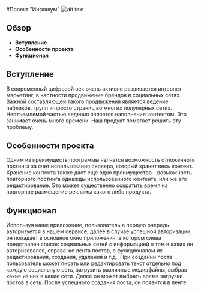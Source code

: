 #Проект "Инфошум"
![alt text](https://github.com/MEgorov/InfoNoyse/blob/master/logo.png)

## Обзор
* **Вступление**
* **Особенности проекта**
* [**Функционал**](#Функционал)

## Вступление

В современный цифровой век очень активно развивается интернет-маркетинг, в частности продвижение брендов в социальных сетях. Важной составляющей такого продвижения является ведение пабликов, групп и просто страниц во многих популярных сетях. Неотъемлемой частью ведения является наполнение контентом. Это занимает очень много времени. Наш продукт помогает решить эту проблему. 

## Особенности проекта

Одним из преимуществ программы является возможность отложенного постинга за счет использования сервера, который хранит весь контент. Хранение контента также дает еще одно преимущество - возможность повторного постинга однажды использованного контента, или же его редактирование. Это может существенно сократить время на повторное размещение рекламы какого либо продукта.  


## Функционал

Используя наше приложение, пользователь в первую очередь авторизуется в нашем сервисе, далее в случае успешной авторизации, он попадает в основное окно приложения, в котором слева представлен список социальных сетей с информацией о том в каких он авторизовался, справа же лента постов, с функционалом их редактирования, создания, удаления и т.д.. При создании поста пользователь может писать или редактировать текст отдельно под каждую социальную сеть, загрузить различные медиафайлы, выбрав какие из них в какие сети. Далее он может выбрать время загрузки постов в сеть. После успешного создания поста, он появится в ленте.
